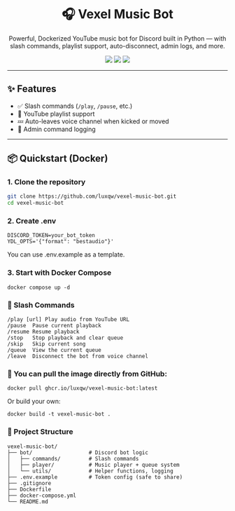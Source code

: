 <h1 align="center">🎧 Vexel Music Bot</h1>
<p align="center">
  Powerful, Dockerized YouTube music bot for Discord built in Python — with slash commands, playlist support, auto-disconnect, admin logs, and more.
</p>

<p align="center">
  <img src="https://img.shields.io/github/stars/luxqw/vexel-music-bot?style=for-the-badge" />
  <img src="https://img.shields.io/github/forks/luxqw/vexel-music-bot?style=for-the-badge" />
  <img src="https://img.shields.io/github/issues/luxqw/vexel-music-bot?style=for-the-badge" />
</p>

---

## ✨ Features

- ✅ Slash commands (`/play`, `/pause`, etc.)
- 📃 YouTube playlist support
- 💤 Auto-leaves voice channel when kicked or moved
- 📜 Admin command logging
---

## 📦 Quickstart (Docker)

### 1. Clone the repository

```bash
git clone https://github.com/luxqw/vexel-music-bot.git
cd vexel-music-bot
```
### 2. Create .env
```
DISCORD_TOKEN=your_bot_token
YDL_OPTS='{"format": "bestaudio"}'
```
You can use .env.example as a template.

### 3. Start with Docker Compose
```
docker compose up -d
```
### 🧠 Slash Commands
```
/play [url]	Play audio from YouTube URL
/pause	Pause current playback
/resume	Resume playback
/stop	Stop playback and clear queue
/skip	Skip current song
/queue	View the current queue
/leave	Disconnect the bot from voice channel
```
### 🐙 You can pull the image directly from GitHub:
```
docker pull ghcr.io/luxqw/vexel-music-bot:latest
```
Or build your own:
```
docker build -t vexel-music-bot .
```

### 📁 Project Structure
```
vexel-music-bot/
├── bot/                  # Discord bot logic
│   ├── commands/         # Slash commands
│   ├── player/           # Music player + queue system
│   └── utils/            # Helper functions, logging
├── .env.example          # Token config (safe to share)
├── .gitignore
├── Dockerfile
├── docker-compose.yml
└── README.md
```
